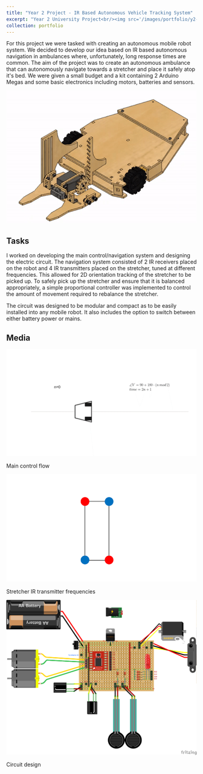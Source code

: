 ```yaml
---
title: "Year 2 Project - IR Based Autonomous Vehicle Tracking System"
excerpt: "Year 2 University Project<br/><img src='/images/portfolio/y2-project.jpg'>"
collection: portfolio
---
```


For this project we were tasked with creating an autonomous mobile robot system. We decided to develop our idea based on IR based autonomous navigation in ambulances
where, unfortunately, long response times are common. The aim of the project was to create an autonomous ambulance that can autonomously navigate towards a stretcher and place it safely atop it's bed.
We were given a small budget and a kit containing 2 Arduino Megas and some basic electronics including motors, batteries and sensors.

![](/images/portfolio/y2-forklift.gif)

## Tasks
I worked on developing the main control/navigation system and designing the electric circuit. The navigation system consisted of 2 IR receivers placed on the robot and 4 IR transmitters placed on the stretcher, tuned at different frequencies.
This allowed for 2D orientation tracking of the stretcher to be picked up. To safely pick up the stretcher and ensure that it is balanced appropriately, a simple proportional controller was implemented to control the amount of movement required
to rebalance the stretcher.

The circuit was designed to be modular and compact as to be easily installed into any mobile robot. It also includes the option to switch between either battery power or mains.

## Media
![](/images/portfolio/y2-flow.gif)

Main control flow

![](/images/portfolio/y2-stretcher.gif)

Stretcher IR transmitter frequencies

![](/images/portfolio/y2-circuit.png)

Circuit design
